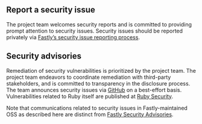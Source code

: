 ## Report a security issue

The project team welcomes security reports and is committed to providing prompt attention to security issues. Security issues should be reported privately via [Fastly’s security issue reporting process](https://www.fastly.com/security/report-security-issue).

## Security advisories

Remediation of security vulnerabilities is prioritized by the project team. The project team endeavors to coordinate remediation with third-party stakeholders, and is committed to transparency in the disclosure process. The team announces security issues via [GitHub](https://github.com/fastly/fastly-ruby/releases) on a best-effort basis. Vulnerabilities related to Ruby itself are published at [Ruby Security](https://www.ruby-lang.org/en/security/).

Note that communications related to security issues in Fastly-maintained OSS as described here are distinct from [Fastly Security Advisories](https://www.fastly.com/security-advisories).
